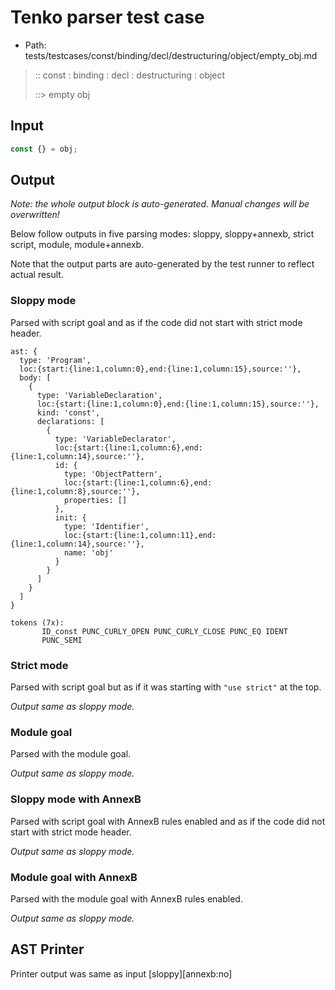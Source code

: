 # Tenko parser test case

- Path: tests/testcases/const/binding/decl/destructuring/object/empty_obj.md

> :: const : binding : decl : destructuring : object
>
> ::> empty obj

## Input

`````js
const {} = obj;
`````

## Output

_Note: the whole output block is auto-generated. Manual changes will be overwritten!_

Below follow outputs in five parsing modes: sloppy, sloppy+annexb, strict script, module, module+annexb.

Note that the output parts are auto-generated by the test runner to reflect actual result.

### Sloppy mode

Parsed with script goal and as if the code did not start with strict mode header.

`````
ast: {
  type: 'Program',
  loc:{start:{line:1,column:0},end:{line:1,column:15},source:''},
  body: [
    {
      type: 'VariableDeclaration',
      loc:{start:{line:1,column:0},end:{line:1,column:15},source:''},
      kind: 'const',
      declarations: [
        {
          type: 'VariableDeclarator',
          loc:{start:{line:1,column:6},end:{line:1,column:14},source:''},
          id: {
            type: 'ObjectPattern',
            loc:{start:{line:1,column:6},end:{line:1,column:8},source:''},
            properties: []
          },
          init: {
            type: 'Identifier',
            loc:{start:{line:1,column:11},end:{line:1,column:14},source:''},
            name: 'obj'
          }
        }
      ]
    }
  ]
}

tokens (7x):
       ID_const PUNC_CURLY_OPEN PUNC_CURLY_CLOSE PUNC_EQ IDENT
       PUNC_SEMI
`````

### Strict mode

Parsed with script goal but as if it was starting with `"use strict"` at the top.

_Output same as sloppy mode._

### Module goal

Parsed with the module goal.

_Output same as sloppy mode._

### Sloppy mode with AnnexB

Parsed with script goal with AnnexB rules enabled and as if the code did not start with strict mode header.

_Output same as sloppy mode._

### Module goal with AnnexB

Parsed with the module goal with AnnexB rules enabled.

_Output same as sloppy mode._

## AST Printer

Printer output was same as input [sloppy][annexb:no]
